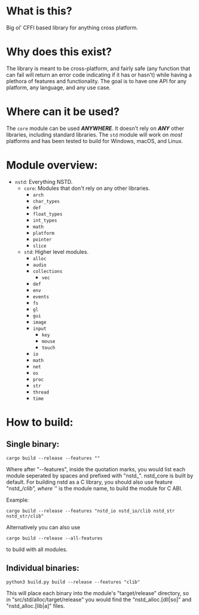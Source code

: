 # What is this?
Big ol' CFFI based library for anything cross platform.

# Why does this exist?
The library is meant to be cross-platform, and fairly safe (any function that can fail will return
an error code indicating if it has or hasn't) while having a plethora of features and functionality.
The goal is to have one API for any platform, any language, and any use case.

# Where can it be used?
The `core` module can be used ***ANYWHERE***. It doesn't rely on ***ANY*** other libraries,
including standard libraries. The `std` module will work on *most* platforms and has been tested to
build for Windows, macOS, and Linux.

# Module overview:
- `nstd`: Everything NSTD.
    - `core`: Modules that don't rely on any other libraries.
        - `arch`
        - `char_types`
        - `def`
        - `float_types`
        - `int_types`
        - `math`
        - `platform`
        - `pointer`
        - `slice`
    - `std`: Higher level modules.
        - `alloc`
        - `audio`
        - `collections`
            - `vec`
        - `def`
        - `env`
        - `events`
        - `fs`
        - `gl`
        - `gui`
        - `image`
        - `input`
            - `key`
            - `mouse`
            - `touch`
        - `io`
        - `math`
        - `net`
        - `os`
        - `proc`
        - `str`
        - `thread`
        - `time`

# How to build:
## Single binary:
```
cargo build --release --features ""
```
Where after "--features", inside the quotation marks, you would list each module seperated by spaces
and prefixed with "nstd_". nstd_core is built by default. For building nstd as a C library, you
should also use feature "nstd_*/clib", where '*' is the module name, to build the module for C ABI.

Example:
```
cargo build --release --features "nstd_io nstd_io/clib nstd_str nstd_str/clib"
```
Alternatively you can also use
```
cargo build --release --all-features
```
to build with all modules.
## Individual binaries:
```
python3 build.py build --release --features "clib"
```
This will place each binary into the module's "target/release" directory, so in
"src/std/alloc/target/release" you would find the "nstd_alloc.[dll|so]" and "nstd_alloc.[lib|a]"
files.

